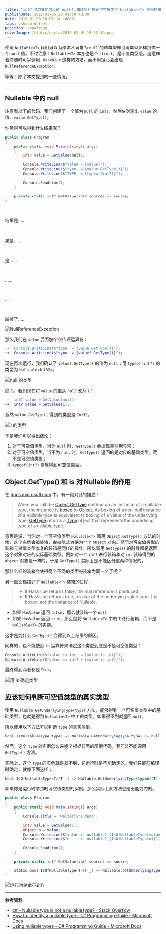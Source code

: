 ```yaml
---
title: "int? 竟然真的可以是 null！.NET/C# 确定可空值类型 Nullable<T> 实例的真实类型"
publishDate: 2019-01-06 20:41:50 +0800
date: 2019-01-08 18:01:14 +0800
tags: csharp dotnet
position: knowledge
coverImage: /static/posts/2019-01-06-19-32-19.png
---
```


使用 `Nullable<T>` 我们可以为原本不可能为 `null` 的值类型像引用类型那样提供一个 `null` 值。不过注意：`Nullable<T>` 本身也是个 `struct`，是个值类型哦。这意味着你随时可以调用 `.HasValue` 这样的方法，而不用担心会出现 `NullReferenceException`。

等等！除了本文提到的一些情况。

---

<div id="toc"></div>

## Nullable<T> 中的 null

注意看以下的代码。我们创建了一个值为 `null` 的 `int?`，然后依次输出 `value` 的值、`value.GetType()`。

你觉得可以得到什么结果呢？

```csharp
public class Program
{
    public static void Main(string[] args)
    {
        int? value = GetValue(null);

        Console.WriteLine($"value = {value}");
        Console.WriteLine($"type  = {value.GetType()}");
        Console.WriteLine($"TYPE  = {typeof(int?)}");

        Console.ReadLine();
    }

    private static int? GetValue(int? source) => source;
}
```

<br>

结果是……

<br>

果是……

<br>

是……

<br>

……

<br>

…

<br>

崩掉了……

![NullReferenceException](/static/posts/2019-01-06-19-32-19.png)

那么我们在 `value` 后面加个空传递运算符：

```diff
--  Console.WriteLine($"type  = {value.GetType()}");
++  Console.WriteLine($"type  = {value?.GetType()}");
```

现在再次运行，我们确认了 `value?.GetType()` 的值为 `null`；而 `typeof(int?)` 的类型为 `Nullable<Int32>`。

![null 的类型](/static/posts/2019-01-06-19-36-36.png)

然而，我们现在将 `value` 的值从 `null` 改为 `1`：

```diff
--  int? value = GetValue(null);
++  int? value = GetValue(1);
```

竟然 `value.GetType()` 得到的类型是 `Int32`。

![1 的类型](/static/posts/2019-01-06-19-38-00.png)

于是我们可以得出结论：

1. 对于可空值类型，当为 `null` 时，`GetType()` 会出现空引用异常；
1. 对于可空值类型，当不为 `null` 时，`GetType()` 返回的是对应的基础类型，而不是可空值类型；
1. `typeof(int?)` 能够得到可空值类型。

## Object.GetType() 和 is 对 Nullable<T> 的作用

在 [docs.microsoft.com](https://docs.microsoft.com/en-us/dotnet/csharp/programming-guide/nullable-types/how-to-identify-a-nullable-type) 中，有一段对此的描述：

> When you call the [Object.GetType](https://docs.microsoft.com/en-us/dotnet/api/system.object.gettype) method on an instance of a nullable type, the instance is [boxed](https://docs.microsoft.com/en-us/dotnet/csharp/programming-guide/nullable-types/using-nullable-types#boxing-and-unboxing) to [Object](https://docs.microsoft.com/en-us/dotnet/api/system.object). As boxing of a non-null instance of a nullable type is equivalent to boxing of a value of the underlying type, [GetType](https://docs.microsoft.com/en-us/dotnet/api/system.object.gettype) returns a [Type](https://docs.microsoft.com/en-us/dotnet/api/system.type) object that represents the underlying type of a nullable type.

意思是说，当你对一个可空值类型 `Nullable<T>` 调用 `Object.GetType()` 方法的时候，这个实例会被装箱，会被隐式转换为一个 `object` 对象。然而对可空值类型的装箱与对值类型本身的装箱是同样的操作，所以调用 `GetType()` 的时候都是返回这个对象对应的实际基础类型。例如对一个 `int?` 进行装箱和对 `int` 装箱得到的 `object` 对象是一样的，于是 `GetType()` 实际上是不能区分这两种情况的。

那什么样的装箱会使得两个不同的类型被装箱为同一个了呢？

[另一篇文档](https://docs.microsoft.com/en-us/dotnet/csharp/programming-guide/nullable-types/using-nullable-types)描述了 `Nullable<T>` 装箱的过程：

> - If HasValue returns false, the null reference is produced.
> - If HasValue returns true, a value of the underlying value type T is boxed, not the instance of Nullable<T>.

- 如果 `HasValue` 返回 `false`，那么就装箱一个 `null`
- 如果 `HasValue` 返回 `true`，那么就将 `Nullable<T>` 中的 `T` 进行装箱，而不是 `Nullable<T>` 的实例。

这才是为什么 `GetType()` 会得到以上结果的原因。

同样的，也不能使用 `is` 运算符来确定这个类型到底是不是可空值类型：

```csharp
Console.WriteLine($"value is int  = {value is int}");
Console.WriteLine($"value is int? = {value is int?}");
```

最终得到两者都是 `True`。

![用 is 确定类型](/static/posts/2019-01-06-20-14-28.png)

## 应该如何判断可空值类型的真实类型

使用 `Nullable.GetUnderlyingType(type)` 方法，能够得到一个可空值类型中的基础类型，也就是得到 `Nullable<T>` 中 `T` 的类型。如果得不到就返回 `null`。

所以使用以下方法可以判断 `type` 的真实类型。

```csharp
bool IsNullable(Type type) => Nullable.GetUnderlyingType(type) != null;
```

然而，这个 `type` 的实例怎么来呢？根据前面的示例代码，我们又不能调用 `GetType()` 方法。

实际上，这个 `type` 的实例就是拿不到，在运行时是不能确定的。我们只能在编译时确定，就像下面这样：

```csharp
bool IsOfNullableType<T>(T _) => Nullable.GetUnderlyingType(typeof(T)) != null;
```

如果你是运行时拿到的可空值类型的实例，那么实际上此方法也是无能为力的。

```csharp
public class Program
{
    public static void Main(string[] args)
    {
        Console.Title = "walterlv's demo";

        int? value = GetValue(1);
        object o = value;
        Console.WriteLine($"value is nullable? {IsOfNullableType(value)}");
        Console.WriteLine($"o     is nullable? {IsOfNullableType(o)}");

        Console.ReadLine();
    }

    private static int? GetValue(int? source) => source;

    static bool IsOfNullableType<T>(T _) => Nullable.GetUnderlyingType(typeof(T)) != null;
}
```

![运行时是拿不到的](/static/posts/2019-01-06-20-27-41.png)

---

**参考资料**

- [c# - Nullable type is not a nullable type? - Stack Overflow](https://stackoverflow.com/q/785358/6233938)
- [How to: Identify a nullable type - C# Programming Guide - Microsoft Docs](https://docs.microsoft.com/en-us/dotnet/csharp/programming-guide/nullable-types/how-to-identify-a-nullable-type)
- [Using nullable types - C# Programming Guide - Microsoft Docs](https://docs.microsoft.com/en-us/dotnet/csharp/programming-guide/nullable-types/using-nullable-types)

